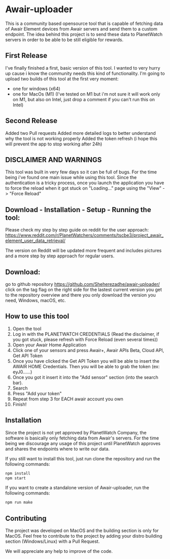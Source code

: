 # Awair-uploader

This is a community based opensource tool that is capable of fetching data of Awair Element devices from Awair servers and send them to a custom endpoint.
The idea behind this project is to send these data to PlanetWatch servers in order to be able to be still eligible for rewards.

## First Release

I've finally finished a first, basic version of this tool. I wanted to very hurry up cause i know the community needs this kind of functionality.
I'm going to upload two builds of this tool at the first very moment:

* one for windows (x64)
* one for MacOs (M1) (I've tested on M1 but i'm not sure it will work only on M1, but also on Intel, just drop a comment if you can't run this on Intel)

## Second Release

Added two Pull requests
Added more detailed logs to better understand why the tool is not working properly
Added the token refresh (i hope this will prevent the app to stop working after 24h)

## DISCLAIMER AND WARNINGS

This tool was built in very few days so it can be full of bugs. For the time being i've found one main issue while using this tool. Since the authentication is a tricky process, once you launch the application you have to force the reload when it got stuck on "Loading..." page using the "View" -> "Force Reload"

## Download - Installation - Setup - Running the tool:

Please check my step by step guide on reddit for the user approach:
https://www.reddit.com/r/PlanetWatchers/comments/tscbe3/project_awair_element_user_data_retrieval/

The version on Reddit will be updated more frequent and includes pictures and a more step by step approach for regular users.

## Download:

go to github repository https://github.com/Sheherezadhe/awair-uploader/
click on the tag flag on the right side for the lastest current version
you get to the repository overview and there you only download the version you need, Windows, macOS, etc.

## How to use this tool

1. Open the tool
2. Log in with the PLANETWATCH CREDENTIALS (Read the disclaimer, if you got stuck, please refresh with Force Reload (even several times))
3. Open your Awair Home Application
4. Click one of your sensors and press Awair+, Awair APIs Beta, Cloud API, Get API Token
5. Once you have clicked the Get API Token you will be able to insert the AWAIR HOME Credentials. Then you will be able to grab the token (ex: eyJ0......)
6. Once you got it insert it into the "Add sensor" section (into the search bar).
7. Search
8. Press "Add your token"
9. Repeat from step 3 for EACH awair account you own
10. Finish!

## Installation

Since the project is not yet approved by PlanetWatch Company, the software is basically only fetching data from Awair's servers. For the time being we discourage any usage of this project until PlanetWatch approves and shares the endpoints where to write our data.

If you still want to install this tool, just run clone the repository and run the following commands:

```sh
npm install
npm start
```

If you want to create a standalone version of Awair-uploader, run the following commands:

```sh
npm run make
```

## Contributing

The project was developed on MacOS and the building section is only for MacOS. Feel free to contribute to the project by adding your distro building section (Windows/Linux) with a Pull Request.

We will appreciate any help to improve of the code.
